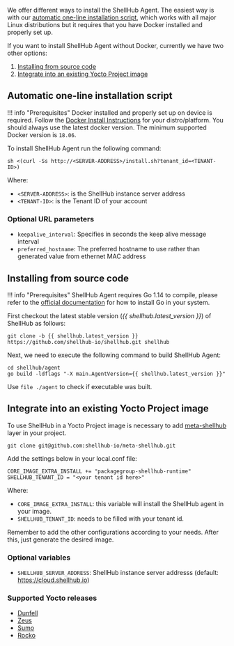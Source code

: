 We offer different ways to install the ShellHub Agent.
The easiest way is with our [automatic one-line installation script](#automatic-one-line-installation-script),
which works with all major Linux distributions but it requires that you have Docker installed and properly set up.

If you want to install ShellHub Agent without Docker, currently we have two other options:

1. [Installing from source code](#installing-from-source-code)
2. [Integrate into an existing Yocto Project image](#integrate-into-an-existing-yocto-project-image)

## Automatic one-line installation script

!!! info "Prerequisites"
	Docker installed and properly set up on device is required.
	Follow the [Docker Install Instructions](http://docs.docker.com/installation/) for your distro/platform.
	You should always use the latest docker version. The minimum supported Docker version is `18.06`.

To install ShellHub Agent run the following command:

```
sh <(curl -Ss http://<SERVER-ADDRESS>/install.sh?tenant_id=<TENANT-ID>)
```

Where:

* `<SERVER-ADDRESS>`: is the ShellHub instance server address
* `<TENANT-ID>`: is the Tenant ID of your account

### Optional URL parameters

* `keepalive_interval`: Specifies in seconds the keep alive message interval
* `preferred_hostname`: The preferred hostname to use rather than generated value from ethernet MAC address

## Installing from source code

!!! info "Prerequisites"
	ShellHub Agent requires Go 1.14 to compile, please refer to the [official documentation](https://golang.org/doc/install) for how to install Go in your system.

First checkout the latest stable version (*{{ shellhub.latest_version }}*) of ShellHub as follows: 

```
git clone -b {{ shellhub.latest_version }} https://github.com/shellhub-io/shellhub.git shellhub
```

Next, we need to execute the following command to build ShellHub Agent:

```
cd shellhub/agent
go build -ldflags "-X main.AgentVersion={{ shellhub.latest_version }}"
```

Use `file ./agent` to check if executable was built.

## Integrate into an existing Yocto Project image

To use ShellHub in a Yocto Project image is necessary to add [meta-shellhub](https://github.com/shellhub-io/meta-shellhub)
layer in your project.

```
git clone git@github.com:shellhub-io/meta-shellhub.git
```

Add the settings below in your local.conf file:

```
CORE_IMAGE_EXTRA_INSTALL += "packagegroup-shellhub-runtime"
SHELLHUB_TENANT_ID = "<your tenant id here>"
```

Where:

* `CORE_IMAGE_EXTRA_INSTALL`: this variable will install the ShellHub agent in your image.
* `SHELLHUB_TENANT_ID`: needs to be filled with your tenant id.

Remember to add the other configurations according to your needs. After this, just generate the desired image.

### Optional variables

* `SHELLHUB_SERVER_ADDRESS`: ShellHub instance server addresss (default: https://cloud.shellhub.io)

### Supported Yocto releases

* [Dunfell](https://github.com/shellhub-io/meta-shellhub/tree/master)
* [Zeus](https://github.com/shellhub-io/meta-shellhub/tree/zeus)
* [Sumo](https://github.com/shellhub-io/meta-shellhub/tree/sumo)
* [Rocko](https://github.com/shellhub-io/meta-shellhub/tree/rocko)
